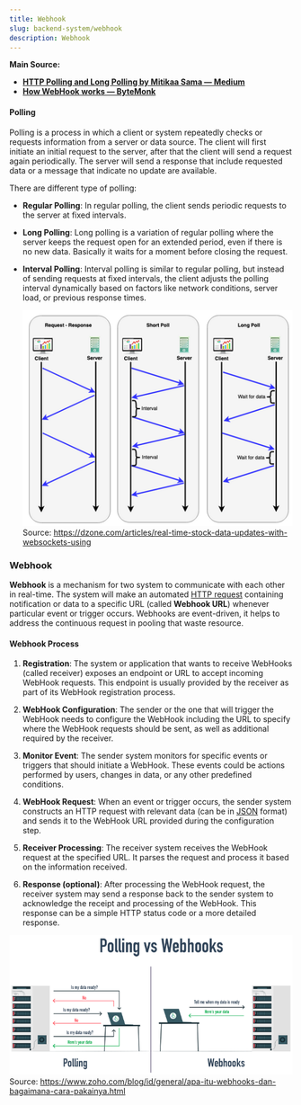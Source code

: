 ```yaml
---
title: Webhook
slug: backend-system/webhook
description: Webhook
---
```


**Main Source:**

- **[HTTP Polling and Long Polling by Mitikaa Sama — Medium](https://medium.com/cache-me-out/http-polling-and-long-polling-bd3f662a14f)**
- **[How WebHook works — ByteMonk](https://youtu.be/oQaJn6RdA3g?si=LSFC4wRBjQBQTZx0)**

#### Polling

Polling is a process in which a client or system repeatedly checks or requests information from a server or data source. The client will first initiate an initial request to the server, after that the client will send a request again periodically. The server will send a response that include requested data or a message that indicate no update are available.

There are different type of polling:

- **Regular Polling**: In regular polling, the client sends periodic requests to the server at fixed intervals.

- **Long Polling**: Long polling is a variation of regular polling where the server keeps the request open for an extended period, even if there is no new data. Basically it waits for a moment before closing the request.

- **Interval Polling**: Interval polling is similar to regular polling, but instead of sending requests at fixed intervals, the client adjusts the polling interval dynamically based on factors like network conditions, server load, or previous response times.

  ![Polling mechanism](./polling.png)  
   Source: https://dzone.com/articles/real-time-stock-data-updates-with-websockets-using

### Webhook

**Webhook** is a mechanism for two system to communicate with each other in real-time. The system will make an automated [HTTP request](/cs-notes/computer-networking/http-https#http-request--method) containing notification or data to a specific URL (called **Webhook URL**) whenever particular event or trigger occurs. Webhooks are event-driven, it helps to address the continuous request in pooling that waste resource.

#### Webhook Process

1. **Registration**: The system or application that wants to receive WebHooks (called receiver) exposes an endpoint or URL to accept incoming WebHook requests. This endpoint is usually provided by the receiver as part of its WebHook registration process.

2. **WebHook Configuration**: The sender or the one that will trigger the WebHook needs to configure the WebHook including the URL to specify where the WebHook requests should be sent, as well as additional required by the receiver.

3. **Monitor Event**: The sender system monitors for specific events or triggers that should initiate a WebHook. These events could be actions performed by users, changes in data, or any other predefined conditions.

4. **WebHook Request**: When an event or trigger occurs, the sender system constructs an HTTP request with relevant data (can be in [JSON](/cs-notes/digital-media-processing/json) format) and sends it to the WebHook URL provided during the configuration step.

5. **Receiver Processing**: The receiver system receives the WebHook request at the specified URL. It parses the request and process it based on the information received.

6. **Response (optional)**: After processing the WebHook request, the receiver system may send a response back to the sender system to acknowledge the receipt and processing of the WebHook. This response can be a simple HTTP status code or a more detailed response.

![Webhook and pooling comparison](./webhook.png)  
Source: https://www.zoho.com/blog/id/general/apa-itu-webhooks-dan-bagaimana-cara-pakainya.html
